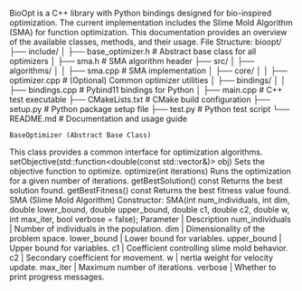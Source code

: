 BioOpt is a C++ library with Python bindings designed for bio-inspired optimization. The current implementation includes the Slime Mold Algorithm (SMA) for function optimization. This documentation provides an overview of the available classes, methods, and their usage.
File Structure:
bioopt/
├── include/
│   ├── base_optimizer.h        # Abstract base class for all optimizers
│   ├── sma.h                   # SMA algorithm header
├── src/
│   ├── algorithms/
│   │   ├── sma.cpp             # SMA implementation
│   ├── core/
│   │   ├── optimizer.cpp       # (Optional) Common optimizer utilities
│   ├── bindings/
│   │   ├── bindings.cpp        # Pybind11 bindings for Python
│   ├── main.cpp                # C++ test executable
├── CMakeLists.txt              # CMake build configuration
├── setup.py                    # Python package setup file
├── test.py                      # Python test script
└── README.md                   # Documentation and usage guide

    BaseOptimizer (Abstract Base Class)
This class provides a common interface for optimization algorithms.
setObjective(std::function<double(const std::vector<double>&)> obj)	Sets the objective function to optimize.
optimize(int iterations)	Runs the optimization for a given number of iterations.
getBestSolution() const	Returns the best solution found.
getBestFitness() const	Returns the best fitness value found.
    SMA (Slime Mold Algorithm)
Constructor:
SMA(int num_individuals, int dim, double lower_bound, double upper_bound,
    double c1, double c2, double w, int max_iter, bool verbose = false);
Parameter |	Description
num_individuals	| Number of individuals in the population.
dim	| Dimensionality of the problem space.
lower_bound	| Lower bound for variables.
upper_bound	| Upper bound for variables.
c1	| Coefficient controlling slime mold behavior.
c2	| Secondary coefficient for movement.
w	| nertia weight for velocity update.
max_iter	| Maximum number of iterations.
verbose	| Whether to print progress messages.